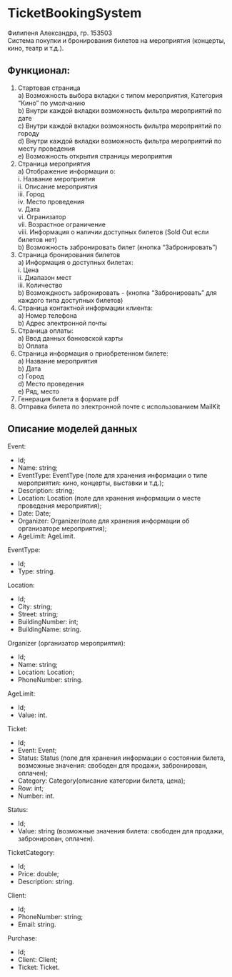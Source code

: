 # TicketBookingSystem
Филипеня Александра, гр. 153503  
Система покупки и бронирования билетов на мероприятия (концерты, кино, театр и т.д.).  
## Функционал:
1. Стартовая страница  
a)	Возможность выбора вкладки с типом мероприятия, Категория “Кино” по умолчанию  
b)	Внутри каждой вкладки возможность фильтра мероприятий по дате  
c)	Внутри каждой вкладки возможность фильтра мероприятий по городу  
d)	Внутри каждой вкладки возможность фильтра мероприятий по месту проведения  
e)	Возможность открытия страницы мероприятия  
2. Страница мероприятия  
a)	Отображение информации о:  
i.	Название мероприятия  
ii.	Описание мероприятия  
iii.	Город  
iv.	Место проведения  
v.	Дата  
vi.	Огранизатор  
vii.	Возрастное ограничение  
viii.	Информация о наличии доступных билетов (Sold Out если билетов нет)  
b)	Возможность забронировать билет (кнопка “Забронировать”)  
3. Страница бронирования билетов  
a)	Информация о доступных билетах:  
i.	Цена  
ii.	Диапазон мест  
iii.	Количество  
b)	Возмождность забронировать - (кнопка “Забронировать” для каждого типа доступных билетов)  
4. Страница контактной информации клиента:  
a)	Номер телефона  
b)	Адрес электронной почты  
5. Страница оплаты:  
a)	Ввод данных банковской карты  
b)	Оплата  
6. Страница информация о приобретенном билете:  
a)	Название мероприятия  
b)	Дата  
c)	Город  
d)	Место проведения  
e)	Ряд, место  
7. Генерация билета в формате pdf  
8. Отправка билета по электронной почте с использованием MailKit  
## Описание моделей данных
Event:  
- Id;  
- Name: string;  
- EventType: EventType (поле для хранения информации о типе мероприятия: кино, концерты, выставки и т.д.);  
- Description: string;  
- Location: Location (поле для хранения информации о месте проведения мероприятия);  
- Date: Date;  
- Organizer: Organizer(поле для хранения информации об организаторе мероприятия);  
- AgeLimit: AgeLimit. 
 
EventType:  
- Id;  
- Type: string.  

Location:  
- Id;  
- City: string;  
- Street: string;  
- BuildingNumber: int;  
- BuildingName: string.  

Organizer (организатор мероприятия):  
- Id;  
- Name: string;  
- Location: Location;  
- PhoneNumber: string.  

AgeLimit:  
- Id;  
- Value: int.  

Ticket:  
- Id;  
- Event: Event;  
- Status: Status (поле для хранения информации о состоянии билета, возможные значения: свободен для продажи, забронирован, оплачен);  
- Category: Category(описание категории билета, цена);  
- Row: int;  
- Number: int.  

Status:  
- Id;  
- Value: string (возможные значения билета: свободен для продажи, забронирован, оплачен).  

TicketCategory:  
- Id;  
- Price: double;  
- Description: string.  

Client:  
- Id;  
- PhoneNumber: string;  
- Email: string.  

Purchase:  
- Id;  
- Client: Client;  
- Ticket: Ticket.  
